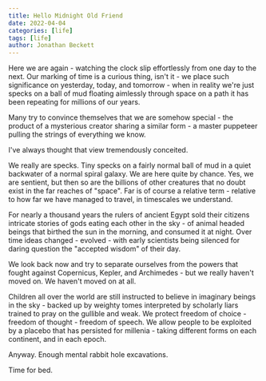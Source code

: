 ```yaml
---
title: Hello Midnight Old Friend
date: 2022-04-04
categories: [life]
tags: [life]
author: Jonathan Beckett
---
```


Here we are again - watching the clock slip effortlessly from one day to the next. Our marking of time is a curious thing, isn't it - we place such significance on yesterday, today, and tomorrow - when in reality we're just specks on a ball of mud floating aimlessly through space on a path it has been repeating for millions of our years.

Many try to convince themselves that we are somehow special - the product of a mysterious creator sharing a similar form - a master puppeteer pulling the strings of everything we know.

I've always thought that view tremendously conceited.

We really are specks. Tiny specks on a fairly normal ball of mud in a quiet backwater of a normal spiral galaxy. We are here quite by chance. Yes, we are sentient, but then so are the billions of other creatures that no doubt exist in the far reaches of "space". Far is of course a relative term - relative to how far we have managed to travel, in timescales we understand.

For nearly a thousand years the rulers of ancient Egypt sold their citizens intricate stories of gods eating each other in the sky - of animal headed beings that birthed the sun in the morning, and consumed it at night. Over time ideas changed - evolved - with early scientists being silenced for daring question the "accepted wisdom" of their day.

We look back now and try to separate ourselves from the powers that fought against Copernicus, Kepler, and Archimedes - but we really haven't moved on. We haven't moved on at all.

Children all over the world are still instructed to believe in imaginary beings in the sky - backed up by weighty tomes interpreted by scholarly liars trained to pray on the gullible and weak. We protect freedom of choice - freedom of thought - freedom of speech. We allow people to be exploited by a placebo that has persisted for millenia - taking different forms on each continent, and in each epoch.

Anyway. Enough mental rabbit hole excavations.

Time for bed.